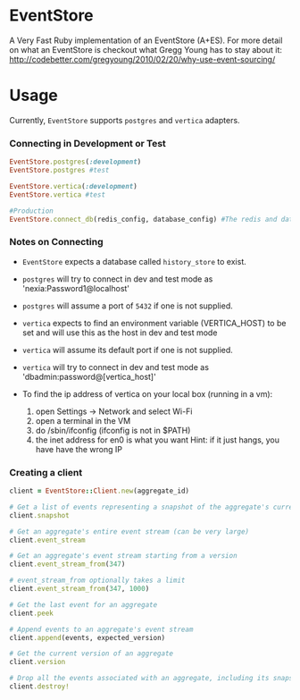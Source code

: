 # EventStore

A Very Fast Ruby implementation of an EventStore (A+ES).
For more detail on what an EventStore is checkout what Gregg Young has to stay about it:
http://codebetter.com/gregyoung/2010/02/20/why-use-event-sourcing/

# Usage

Currently, `EventStore` supports `postgres` and `vertica` adapters.

### Connecting in Development or Test
```ruby
EventStore.postgres(:development)
EventStore.postgres #test

EventStore.vertica(:development)
EventStore.vertica #test

#Production
EventStore.connect_db(redis_config, database_config) #The redis and database configs are the standard hashes expected by the databases -- we just pass them directly in
```

### Notes on Connecting

- `EventStore` expects a database called `history_store` to exist.
- `postgres` will try to connect in dev and test mode as 'nexia:Password1@localhost'
- `postgres` will assume a port of `5432` if one is not supplied.

- `vertica` expects to find an environment variable (VERTICA_HOST) to be set and will use this as the host in dev and test mode
- `vertica` will assume its default port if one is not supplied.
- `vertica` will try to connect in dev and test mode as 'dbadmin:password@[vertica_host]'
- To find the ip address of vertica on your local box (running in a vm):
  1. open Settings -> Network and select Wi-Fi
  2. open a terminal in the VM
  3. do /sbin/ifconfig (ifconfig is not in $PATH)
  4. the inet address for en0 is what you want
  Hint: if it just hangs, you have have the wrong IP

### Creating a client

```ruby
client = EventStore::Client.new(aggregate_id)

# Get a list of events representing a snapshot of the aggregate's current state (fast)
client.snapshot

# Get an aggregate's entire event stream (can be very large)
client.event_stream

# Get an aggregate's event stream starting from a version
client.event_stream_from(347)

# event_stream_from optionally takes a limit
client.event_stream_from(347, 1000)

# Get the last event for an aggregate
client.peek

# Append events to an aggregate's event stream
client.append(events, expected_version)

# Get the current version of an aggregate
client.version

# Drop all the events associated with an aggregate, including its snapshot
client.destroy!
```